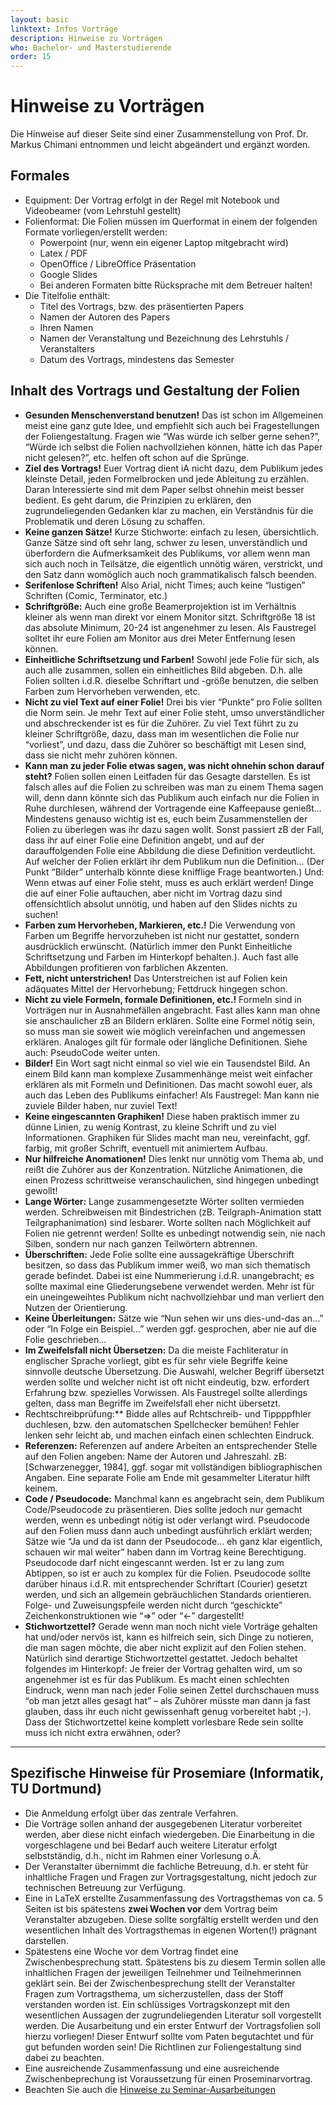 ```yaml
---
layout: basic
linktext: Infos Vorträge
description: Hinweise zu Vorträgen
who: Bachelor- und Masterstudierende
order: 15
---
```


# Hinweise zu Vorträgen

Die Hinweise auf dieser Seite sind einer Zusammenstellung von Prof. Dr. Markus Chimani entnommen und leicht abgeändert und ergänzt worden.

## Formales

* Equipment: Der Vortrag erfolgt in der Regel mit Notebook und Videobeamer (vom Lehrstuhl gestellt)
* Folienformat: Die Folien müssen im Querformat in einem der folgenden Formate vorliegen/erstellt werden:
    * Powerpoint (nur, wenn ein eigener Laptop mitgebracht wird)
    * Latex / PDF
    * OpenOffice / LibreOffice Präsentation
    * Google Slides
    * Bei anderen Formaten bitte Rücksprache mit dem Betreuer halten!
* Die Titelfolie enthält:
    * Titel des Vortrags, bzw. des präsentierten Papers
    * Namen der Autoren des Papers
    * Ihren Namen
    * Namen der Veranstaltung und Bezeichnung des Lehrstuhls / Veranstalters
    * Datum des Vortrags, mindestens das Semester


## Inhalt des Vortrags und Gestaltung der Folien

* **Gesunden Menschenverstand benutzen!** Das ist schon im Allgemeinen meist eine ganz gute Idee, und empfiehlt sich auch bei Fragestellungen der Foliengestaltung. Fragen wie &#8220;Was würde ich selber gerne sehen?&#8221;, &#8220;Würde ich selbst die Folien nachvollziehen können, hätte ich das Paper nicht gelesen?&#8221;, etc. helfen oft schon auf die Sprünge.
* **Ziel des Vortrags!** Euer Vortrag dient iA nicht dazu, dem Publikum jedes kleinste Detail, jeden Formelbrocken und jede Ableitung zu erzählen. Daran Interessierte sind mit dem Paper selbst ohnehin meist besser bedient. Es geht darum, die Prinzipien zu erklären, den zugrundeliegenden Gedanken klar zu machen, ein Verständnis für die Problematik und deren Lösung zu schaffen.
* **Keine ganzen Sätze!** Kurze Stichworte: einfach zu lesen, übersichtlich. Ganze Sätze sind oft sehr lang, schwer zu lesen, unverständlich und überfordern die Aufmerksamkeit des Publikums, vor allem wenn man sich auch noch in Teilsätze, die eigentlich unnötig wären, verstrickt, und den Satz dann womöglich auch noch grammatikalisch falsch beenden.
* **Serifenlose Schriften!** Also Arial, nicht Times; auch keine &#8220;lustigen&#8221; Schriften (Comic, Terminator, etc.)
* **Schriftgröße:** Auch eine große Beamerprojektion ist im Verhältnis kleiner als wenn man direkt vor einem Monitor sitzt. Schriftgröße 18 ist das absolute Minimum, 20-24 ist angenehmer zu lesen. Als Faustregel solltet ihr eure Folien am Monitor aus drei Meter Entfernung lesen können.
* **Einheitliche Schriftsetzung und Farben!** Sowohl jede Folie für sich, als auch alle zusammen, sollen ein einheitliches Bild abgeben. D.h. alle Folien sollten i.d.R. dieselbe Schriftart und -größe benutzen, die selben Farben zum Hervorheben verwenden, etc.
* **Nicht zu viel Text auf einer Folie!** Drei bis vier &#8220;Punkte&#8221; pro Folie sollten die Norm sein. Je mehr Text auf einer Folie steht, umso unverständlicher und abschreckender ist es für die Zuhörer. Zu viel Text führt zu zu kleiner Schriftgröße, dazu, dass man im wesentlichen die Folie nur &#8220;vorliest&#8221;, und dazu, dass die Zuhörer so beschäftigt mit Lesen sind, dass sie nicht mehr zuhören können.
* **Kann man zu jeder Folie etwas sagen, was nicht ohnehin schon darauf steht?** Folien sollen einen Leitfaden für das Gesagte darstellen. Es ist falsch alles auf die Folien zu schreiben was man zu einem Thema sagen will, denn dann könnte sich das Publikum auch einfach nur die Folien in Ruhe durchlesen, während der Vortragende eine Kaffeepause genießt… Mindestens genauso wichtig ist es, euch beim Zusammenstellen der Folien zu überlegen was ihr dazu sagen wollt. Sonst passiert zB der Fall, dass ihr auf einer Folie eine Definition angebt, und auf der darauffolgenden Folie eine Abbildung die diese Definition verdeutlicht. Auf welcher der Folien erklärt ihr dem Publikum nun die Definition… (Der Punkt &#8220;Bilder&#8221; unterhalb könnte diese knifflige Frage beantworten.) Und: Wenn etwas auf einer Folie steht, muss es auch erklärt werden! Dinge die auf einer Folie auftauchen, aber nicht im Vortrag dazu sind offensichtlich absolut unnötig, und haben auf den Slides nichts zu suchen!
* **Farben zum Hervorheben, Markieren, etc.!** Die Verwendung von Farben um Begriffe hervorzuheben ist nicht nur gestattet, sondern ausdrücklich erwünscht. (Natürlich immer den Punkt Einheitliche Schriftsetzung und Farben im Hinterkopf behalten.). Auch fast alle Abbildungen profitieren von farblichen Akzenten.
* **Fett, nicht unterstrichen!** Das Unterstreichen ist auf Folien kein adäquates Mittel der Hervorhebung; Fettdruck hingegen schon.
* **Nicht zu viele Formeln, formale Definitionen, etc.!** Formeln sind in Vorträgen nur in Ausnahmefällen angebracht. Fast alles kann man ohne sie anschaulicher zB an Bildern erklären. Sollte eine Formel nötig sein, so muss man sie soweit wie möglich vereinfachen und angemessen erklären. Analoges gilt für formale oder längliche Definitionen. Siehe auch: PseudoCode weiter unten.
* **Bilder!** Ein Wort sagt nicht einmal so viel wie ein Tausendstel Bild. An einem Bild kann man komplexe Zusammenhänge meist weit einfacher erklären als mit Formeln und Definitionen. Das macht sowohl euer, als auch das Leben des Publikums einfacher! Als Faustregel: Man kann nie zuviele Bilder haben, nur zuviel Text!
* **Keine eingescannten Graphiken!** Diese haben praktisch immer zu dünne Linien, zu wenig Kontrast, zu kleine Schrift und zu viel Informationen. Graphiken für Slides macht man neu, vereinfacht, ggf. farbig, mit großer Schrift, eventuell mit animiertem Aufbau.
* **Nur hilfreiche Anomationen!** Dies lenkt nur unnötig vom Thema ab, und reißt die Zuhörer aus der Konzentration. Nützliche Animationen, die einen Prozess schrittweise veranschaulichen, sind hingegen unbedingt gewollt!
* **Lange Wörter:** Lange zusammengesetzte Wörter sollten vermieden werden. Schreibweisen mit Bindestrichen (zB. Teilgraph-Animation statt Teilgraphanimation) sind lesbarer. Worte sollten nach Möglichkeit auf Folien nie getrennt werden! Sollte es unbedingt notwendig sein, nie nach Silben, sondern nur nach ganzen Teilwörtern abtrennen.
* **Überschriften:** Jede Folie sollte eine aussagekräftige Überschrift besitzen, so dass das Publikum immer weiß, wo man sich thematisch gerade befindet. Dabei ist eine Nummerierung i.d.R. unangebracht; es sollte maximal eine Gliederungsebene verwendet werden. Mehr ist für ein uneingeweihtes Publikum nicht nachvollziehbar und man verliert den Nutzen der Orientierung.
* **Keine Überleitungen:** Sätze wie &#8220;Nun sehen wir uns dies-und-das an…&#8221; oder &#8220;In Folge ein Beispiel…&#8221; werden ggf. gesprochen, aber nie auf die Folie geschrieben…
* **Im Zweifelsfall nicht Übersetzen:** Da die meiste Fachliteratur in englischer Sprache vorliegt, gibt es für sehr viele Begriffe keine sinnvolle deutsche Übersetzung. Die Auswahl, welcher Begriff übersetzt werden sollte und welcher nicht ist oft nicht eindeutig, bzw. erfordert Erfahrung bzw. spezielles Vorwissen. Als Faustregel sollte allerdings gelten, dass man Begriffe im Zweifelsfall eher nicht übersetzt.
* Rechtschreibprüfung:** Bidde alles auf Rchtschreib- und Tippppfhler duchlesen, bzw. den automatschen Spellchecker bemühen! Fehler lenken sehr leicht ab, und machen einfach einen schlechten Eindruck.
* **Referenzen:** Referenzen auf andere Arbeiten an entsprechender Stelle auf den Folien angeben: Name der Autoren und Jahreszahl. zB: [Schwarzenegger, 1984], ggf. sogar mit vollständigen bibliographischen Angaben. Eine separate Folie am Ende mit gesammelter Literatur hilft keinem.
* **Code / Pseudocode:** Manchmal kann es angebracht sein, dem Publikum Code/Pseudocode zu präsentieren. Dies sollte jedoch nur gemacht werden, wenn es unbedingt nötig ist oder verlangt wird. Pseudocode auf den Folien muss dann auch unbedingt ausführlich erklärt werden; Sätze wie &#8220;Ja und da ist dann der Pseudocode… eh ganz klar eigentlich, schauen wir mal weiter&#8221; haben dann im Vortrag keine Berechtigung. Pseudocode darf nicht eingescannt werden. Ist er zu lang zum Abtippen, so ist er auch zu komplex für die Folien. Pseudocode sollte darüber hinaus i.d.R. mit entsprechender Schriftart (Courier) gesetzt werden, und sich an allgemein gebräuchlichen Standards orientieren. Folge- und Zuweisungspfeile werden nicht durch &#8220;geschickte&#8221; Zeichenkonstruktionen wie &#8220;=>&#8221; oder &#8220;<-&#8221; dargestellt!
* **Stichwortzettel?** Gerade wenn man noch nicht viele Vorträge gehalten hat und/oder nervös ist, kann es hilfreich sein, sich Dinge zu notieren, die man sagen möchte, die aber nicht explizit auf den Folien stehen. Natürlich sind derartige Stichwortzettel gestattet. Jedoch behaltet folgendes im Hinterkopf: Je freier der Vortrag gehalten wird, um so angenehmer ist es für das Publikum. Es macht einen schlechten Eindruck, wenn man nach jeder Folie seinen Zettel durchschauen muss &#8220;ob man jetzt alles gesagt hat&#8221; &#8211; als Zuhörer müsste man dann ja fast glauben, dass ihr euch nicht gewissenhaft genug vorbereitet habt ;-). Dass der Stichwortzettel keine komplett vorlesbare Rede sein sollte muss ich nicht extra erwähnen, oder?

---

## Spezifische Hinweise für Prosemiare (Informatik, TU Dortmund)

* Die Anmeldung erfolgt über das zentrale Verfahren.
* Die Vorträge sollen anhand der ausgegebenen Literatur vorbereitet werden, aber diese nicht einfach wiedergeben. Die Einarbeitung in die vorgeschlagene und bei Bedarf auch weitere Literatur erfolgt selbstständig, d.h., nicht im Rahmen einer Vorlesung o.Ä.
* Der Veranstalter übernimmt die fachliche Betreuung, d.h. er steht für inhaltliche Fragen und Fragen zur Vortragsgestaltung, nicht jedoch zur technischen Betreuung zur Verfügung.
* Eine in LaTeX erstellte Zusammenfassung des Vortragsthemas von ca. 5 Seiten ist bis spätestens <b>zwei Wochen vor</b> dem Vortrag beim Veranstalter abzugeben. Diese sollte sorgfältig erstellt werden und den wesentlichen Inhalt des Vortragsthemas in eigenen Worten(!) prägnant darstellen.
* Spätestens eine Woche vor dem Vortrag findet eine Zwischenbesprechung statt. Spätestens bis zu diesem Termin sollen alle inhaltlichen Fragen der jeweiligen Teilnehmer und Teilnehmerinnen geklärt sein. Bei der Zwischenbesprechung stellt der Veranstalter Fragen zum Vortragsthema, um sicherzustellen, dass der Stoff verstanden worden ist. Ein schlüssiges Vortragskonzept mit den wesentlichen Aussagen der zugrundeliegenden Literatur soll vorgestellt werden. Die Ausarbeitung und ein erster Entwurf der Vortragsfolien soll hierzu vorliegen! Dieser Entwurf sollte vom Paten begutachtet und für gut befunden worden sein! Die Richtlinen zur Foliengestaltung sind dabei zu beachten.
* Eine ausreichende Zusammenfassung und eine ausreichende Zwischenbeprechung ist Voraussetzung für einen Proseminarvortrag.
* Beachten Sie auch die [Hinweise zu Seminar-Ausarbeitungen](/infos/ausarbeitungen/)


